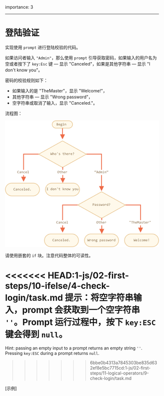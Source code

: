 importance: 3

---

# 登陆验证

实现使用 `prompt` 进行登陆校验的代码。

如果访问者输入 `"Admin"`，那么使用 `prompt` 引导获取密码，如果输入的用户名为空或者按下了 `key:Esc` 键 — 显示 "Canceled"，如果是其他字符串 — 显示 "I don't know you"。

密码的校验规则如下：

- 如果输入的是 "TheMaster"，显示 "Welcome!"，
- 其他字符串 — 显示 "Wrong password"，
- 空字符串或取消了输入，显示 "Canceled."。

流程图：

![](ifelse_task.png)

请使用嵌套的 `if` 块。注意代码整体的可读性。

<<<<<<< HEAD:1-js/02-first-steps/10-ifelse/4-check-login/task.md
提示：将空字符串输入，prompt 会获取到一个空字符串 `''`。Prompt 运行过程中，按下 `key:ESC` 键会得到 `null`。
=======
Hint:  passing an empty input to a prompt returns an empty string `''`. Pressing `key:ESC` during a prompt returns `null`.
>>>>>>> 6bbe0b4313a7845303be835d632ef8e5bc7715cd:1-js/02-first-steps/11-logical-operators/9-check-login/task.md

[示例]
